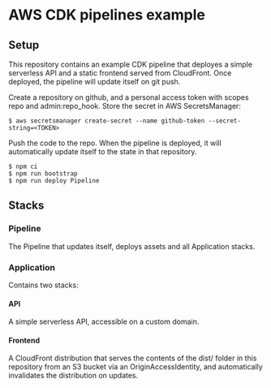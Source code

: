 # AWS CDK pipelines example

## Setup


This repository contains an example CDK pipeline that deployes a simple
serverless API and a static frontend served from CloudFront. Once deployed, the
pipeline will update itself on git push.

Create a repository on github, and a personal access token with scopes repo and
admin:repo_hook. Store the secret in AWS SecretsManager:

    $ aws secretsmanager create-secret --name github-token --secret-string=<TOKEN>

Push the code to the repo. When the pipeline is deployed, it will automatically
update itself to the state in that repository.

```
$ npm ci
$ npm run bootstrap
$ npm run deploy Pipeline
```

## Stacks

### Pipeline

The Pipeline that updates itself, deploys assets and all Application
stacks.

### Application

Contains two stacks:

#### API

A simple serverless API, accessible on a custom domain.

#### Frontend

A CloudFront distribution that serves the contents of the dist/ folder
in this repository from an S3 bucket via an OriginAccessIdentity, and
automatically invalidates the distribution on updates.
